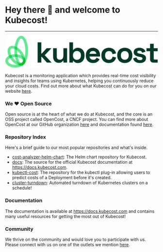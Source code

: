 # Hey there 👋 and welcome to Kubecost! 
---

![kubecost](/kubecost_logo_horizontal_white.jpg)

Kubecost is a monitoring application which provides real-time cost visibility and insights for teams using Kubernetes, helping you continuously reduce your cloud costs. Find out more about what Kubecost can do for you on our website [here](https://www.kubecost.com/).

### We ❤️ Open Source

Open source is at the heart of what we do at Kubecost, and the core is an OSS project called OpenCost, a CNCF project. You can find more about OpenCost at our GitHub organization [here](https://github.com/opencost) and documentation found [here](https://www.opencost.io/).

### Repository Index

Here's a brief guide to our most popular repositories and what's inside.

* [cost-analyzer-helm-chart](https://github.com/kubecost/cost-analyzer-helm-chart): The Helm chart repository for Kubecost.
* [docs](https://github.com/kubecost/docs): The source for the official Kubecost documentation at https://docs.kubecost.com.
* [kubectl-cost](https://github.com/kubecost/kubectl-cost): The repository for the kubectl plug-in allowing users to predict costs of a Deployment before it's created.
* [cluster-turndown](hhttps://github.com/kubecost/cluster-turndown): Automated turndown of Kubernetes clusters on a schedule!

### Documentation

The documentation is available at https://docs.kubecost.com and contains many useful resources for getting the most out of Kubecost!

### Community

We thrive on the community and would love you to participate with us. Please connect with us on one of the outlets we mention [here](https://docs.kubecost.com/other-resources/contactus).

<!--

**Here are some ideas to get you started:**

🙋‍♀️ A short introduction - what is your organization all about?
🌈 Contribution guidelines - how can the community get involved?
👩‍💻 Useful resources - where can the community find your docs? Is there anything else the community should know?
🍿 Fun facts - what does your team eat for breakfast?
🧙 Remember, you can do mighty things with the power of [Markdown](https://guides.github.com/features/mastering-markdown/)
-->